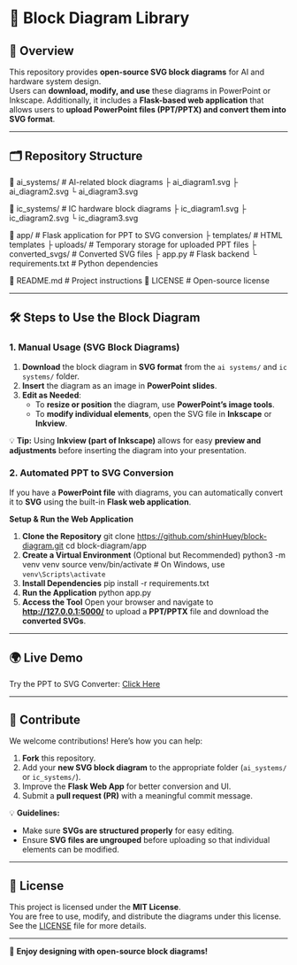 # 🚀 Block Diagram Library

## 📌 Overview
This repository provides **open-source SVG block diagrams** for AI and hardware system design.  
Users can **download, modify, and use** these diagrams in PowerPoint or Inkscape. Additionally, it includes a **Flask-based web application** that allows users to **upload PowerPoint files (PPT/PPTX) and convert them into SVG format**.

---

## 🗂️ Repository Structure
📂 ai_systems/        # AI-related block diagrams
   ├️ ai_diagram1.svg
   ├️ ai_diagram2.svg
   └️ ai_diagram3.svg

📂 ic_systems/        # IC hardware block diagrams
   ├️ ic_diagram1.svg
   ├️ ic_diagram2.svg
   └️ ic_diagram3.svg

📂 app/               # Flask application for PPT to SVG conversion
   ├️ templates/     # HTML templates
   ├️ uploads/       # Temporary storage for uploaded PPT files
   ├️ converted_svgs/ # Converted SVG files
   ├️ app.py         # Flask backend
   └️ requirements.txt  # Python dependencies

📝 README.md         # Project instructions
📝 LICENSE           # Open-source license

---

## 🛠️ Steps to Use the Block Diagram
### 1. Manual Usage (SVG Block Diagrams)
1. **Download** the block diagram in **SVG format** from the `ai systems/` and `ic systems/` folder.
2. **Insert** the diagram as an image in **PowerPoint slides**.
3. **Edit as Needed**:
   - To **resize or position** the diagram, use **PowerPoint’s image tools**.
   - To **modify individual elements**, open the SVG file in **Inkscape** or **Inkview**.

💡 **Tip:** Using **Inkview (part of Inkscape)** allows for easy **preview and adjustments** before inserting the diagram into your presentation.

### 2. Automated PPT to SVG Conversion
If you have a **PowerPoint file** with diagrams, you can automatically convert it to **SVG** using the built-in **Flask web application**.

**Setup & Run the Web Application**
1. **Clone the Repository**
git clone https://github.com/shinHuey/block-diagram.git
cd block-diagram/app
2. **Create a Virtual Environment** (Optional but Recommended)
python3 -m venv venv
source venv/bin/activate  # On Windows, use `venv\Scripts\activate`
3. **Install Dependencies**
pip install -r requirements.txt
4. **Run the Application**
python app.py
5. **Access the Tool**
Open your browser and navigate to **http://127.0.0.1:5000/** to upload a **PPT/PPTX** file and download the **converted SVGs**.
---
## 🌍 Live Demo
Try the PPT to SVG Converter: [Click Here](https://block-diagrams.onrender.com)

---

## 🤝 Contribute
We welcome contributions! Here’s how you can help:
1. **Fork** this repository.
2. Add your **new SVG block diagram** to the appropriate folder (`ai_systems/` or `ic_systems/`).
3. Improve the **Flask Web App** for better conversion and UI.
4. Submit a **pull request (PR)** with a meaningful commit message.
   
💡 **Guidelines:**  
- Make sure **SVGs are structured properly** for easy editing.  
- Ensure **SVG files are ungrouped** before uploading so that individual elements can be modified.

---

## 📜 License
This project is licensed under the **MIT License**.  
You are free to use, modify, and distribute the diagrams under this license.  
See the [LICENSE](LICENSE) file for more details.

---

🚀 **Enjoy designing with open-source block diagrams!**

